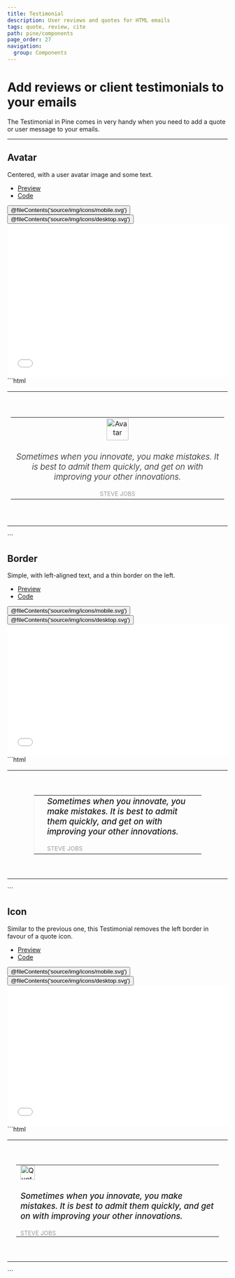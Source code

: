 ```yaml
---
title: Testimonial
description: User reviews and quotes for HTML emails
tags: quote, review, cite
path: pine/components
page_order: 27
navigation:
  group: Components
---
```


# Add reviews or client testimonials to your emails

The Testimonial in Pine comes in very handy when you need to add a quote or user message to your emails.

---

## Avatar

Centered, with a user avatar image and some text.

<div class="my-6">
    <ul class="tabs">
        <li class="active"><a href="#testimonial-avatar-preview">Preview</a></li>
        <li><a href="#testimonial-avatar-code">Code</a></li>
    </ul>    
    <div id="testimonial-avatar-preview" class="tab-panel" aria-expanded="true">
        <div class="py-4 bg-grey-lighter">
            <div class="hidden md:flex justify-around bg-grey-lighter pt-4 w-24 mx-auto">
                <button data-preview="mobile" class="text-grey">@fileContents('source/img/icons/mobile.svg')</button>
                <button data-preview="desktop" class="text-grey-darkest">@fileContents('source/img/icons/desktop.svg')</button>
            </div>
            <iframe src="/pine/includes/components/testimonial-avatar.html" frameborder="0" width="100%" class="block mx-auto transition-all" style="min-height: 350px;"></iframe>
        </div>
    </div>
    <div id="testimonial-avatar-code" class="tab-panel" markdown="1" aria-expanded="false">
```html
<table cellpadding="0" cellspacing="0" role="presentation" width="100%">
  <tr>
    <td class="px-sm-30" align="center">
      <div class="spacer py-sm-20" style="line-height: 40px;">&zwnj;</div>
      <table cellpadding="0" cellspacing="0" role="presentation">
        <tr>
          <td class="col" align="center" width="500">
            <img src="https://i.imgur.com/pX1z2AY.png" alt="Avatar" width="50">
            <h3 style="font-weight: 300; font-style: italic;">Sometimes when you innovate, you make mistakes. It is best to admit them quickly, and get on with improving your other innovations.</h3>
            <small style="color: #969AA1; text-transform: uppercase;">Steve Jobs</small>
          </td>
        </tr>
      </table>
      <div class="spacer py-sm-20" style="line-height: 40px;">&zwnj;</div>
    </td>
  </tr>
</table>
```
    </div>
</div>

## Border

Simple, with left-aligned text, and a thin border on the left.

<div class="my-6">
    <ul class="tabs">
        <li class="active"><a href="#testimonial-border-preview">Preview</a></li>
        <li><a href="#testimonial-border-code">Code</a></li>
    </ul>    
    <div id="testimonial-border-preview" class="tab-panel" aria-expanded="true">
        <div class="py-4 bg-grey-lighter">
            <div class="hidden md:flex justify-around bg-grey-lighter pt-4 w-24 mx-auto">
                <button data-preview="mobile" class="text-grey">@fileContents('source/img/icons/mobile.svg')</button>
                <button data-preview="desktop" class="text-grey-darkest">@fileContents('source/img/icons/desktop.svg')</button>
            </div>
            <iframe src="/pine/includes/components/testimonial-border.html" frameborder="0" width="100%" class="block mx-auto transition-all" style="min-height: 300px;"></iframe>
        </div>
    </div>
    <div id="testimonial-border-code" class="tab-panel" markdown="1" aria-expanded="false">
```html
<table cellpadding="0" cellspacing="0" role="presentation" width="100%">
  <tr>
    <td class="px-sm-30" style="padding: 0 60px;">
      <div class="spacer py-sm-20" style="line-height: 40px;">&zwnj;</div>
      <table cellpadding="0" cellspacing="0" role="presentation" width="100%">
        <tr>
          <td class="col pl-sm-30" width="550" style="border-left: 1px solid #EEEEEE; padding-left: 30px;">
            <h3 style="font-weight: 500; font-style: italic; margin-top: 0;">Sometimes when you innovate, you make mistakes. It is best to admit them quickly, and get on with improving your other innovations.</h3>
            <small style="color: #969AA1; text-transform: uppercase;">Steve Jobs</small>
          </td>
        </tr>
      </table>
      <div class="spacer py-sm-20" style="line-height: 40px;">&zwnj;</div>
    </td>
  </tr>
</table>
```
    </div>
</div>

## Icon

Similar to the previous one, this Testimonial removes the left border in favour of a quote icon.

<div class="my-6">
    <ul class="tabs">
        <li class="active"><a href="#testimonial-icon-preview">Preview</a></li>
        <li><a href="#testimonial-icon-code">Code</a></li>
    </ul>    
    <div id="testimonial-icon-preview" class="tab-panel" aria-expanded="true">
        <div class="py-4 bg-grey-lighter">
            <div class="hidden md:flex justify-around bg-grey-lighter pt-4 w-24 mx-auto">
                <button data-preview="mobile" class="text-grey">@fileContents('source/img/icons/mobile.svg')</button>
                <button data-preview="desktop" class="text-grey-darkest">@fileContents('source/img/icons/desktop.svg')</button>
            </div>
            <iframe src="/pine/includes/components/testimonial-icon.html" frameborder="0" width="100%" class="block mx-auto transition-all" style="min-height: 320px;"></iframe>
        </div>
    </div>
    <div id="testimonial-icon-code" class="tab-panel" markdown="1" aria-expanded="false">
```html
<table cellpadding="0" cellspacing="0" role="presentation" width="100%">
  <tr>
    <td style="padding: 0 20px;">
      <div class="spacer py-sm-20" style="line-height: 40px;">&zwnj;</div>
      <table cellpadding="0" cellspacing="0" role="presentation" width="100%">
        <tr>
          <td class="col" width="550" style="padding: 0 10px;">
            <img src="https://i.imgur.com/U1j9njD.png" alt="Quote" width="33">
            <h3 style="font-weight: 500; font-style: italic;">Sometimes when you innovate, you make mistakes. It is best to admit them quickly, and get on with improving your other innovations.</h3>
            <small style="color: #969AA1; text-transform: uppercase;">Steve Jobs</small>
          </td>
        </tr>
      </table>
      <div class="spacer py-sm-20" style="line-height: 40px;">&zwnj;</div>
    </td>
  </tr>
</table>
```
    </div>
</div>
